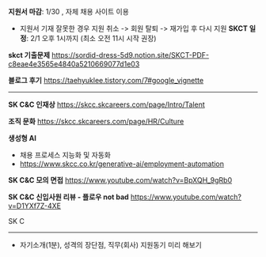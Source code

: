 **지원서 마감**: 1/30 , 자체 채용 사이트 이용
- 지원서 기재 잘못한 경우 지원 취소 -> 회원 탈퇴 -> 재가입 후 다시 지원
**SKCT 일정**: 2/1 오후 1시까지 (최소 오전 11시 시작 권장)

**skct 기출문제** 
https://sordid-dress-5d9.notion.site/SKCT-PDF-c8eae4e3565e4840a5210669077d1e03

**블로그 후기** 
https://taehyuklee.tistory.com/7#google_vignette

---
**SK C&C 인재상** 
https://skcc.skcareers.com/page/Intro/Talent

**조직 문화**
https://skcc.skcareers.com/page/HR/Culture

**생성형 AI**
- 채용 프로세스 지능화 및 자동화
- https://www.skcc.co.kr/generative-ai/employment-automation

**SK C&C 모의 면접** 
https://www.youtube.com/watch?v=BpXQH_9gRb0

**SK C&C 신입사원 리뷰 - 플로우 not bad** 
https://www.youtube.com/watch?v=D1YXf7Z-4XE

SK C

---

- 자기소개(1분), 성격의 장단점, 직무(회사) 지원동기 미리 해보기